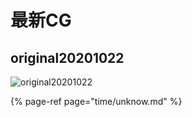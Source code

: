 # 最新CG

## original20201022

![original20201022](.gitbook/assets/original20201022.png)

{% page-ref page="time/unknow.md" %}

